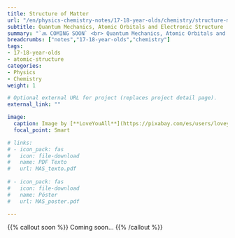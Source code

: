 ```yaml
---
title: Structure of Matter
url: "/en/physics-chemistry-notes/17-18-year-olds/chemistry/structure-matter"
subtitle: Quantum Mechanics, Atomic Orbitals and Electronic Structure
summary: "`🔜 COMING SOON` <br> Quantum Mechanics, Atomic Orbitals and Electronic Structure."
breadcrumbs: ["notes","17-18-year-olds","chemistry"]
tags:
- 17-18-year-olds
- atomic-structure
categories:
- Physics
- Chemistry
weight: 1

# Optional external URL for project (replaces project detail page).
external_link: ""

image:
  caption: Image by [**LoveYouAll**](https://pixabay.com/es/users/loveyouall-3307648/) on [Pixabay](https://pixabay.com/es/)
  focal_point: Smart

# links:
# - icon_pack: fas
#   icon: file-download
#   name: PDF Texto
#   url: MAS_texto.pdf
  
# - icon_pack: fas
#   icon: file-download
#   name: Póster
#   url: MAS_poster.pdf

---
```


{{% callout soon %}}
Coming soon...
{{% /callout %}}